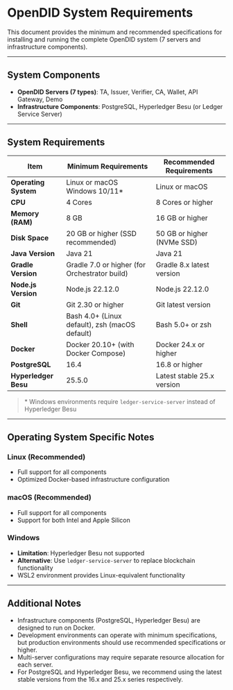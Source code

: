 # OpenDID System Requirements

This document provides the minimum and recommended specifications for installing and running the complete OpenDID system (7 servers and infrastructure components).

---

## System Components

- **OpenDID Servers (7 types)**: TA, Issuer, Verifier, CA, Wallet, API Gateway, Demo
- **Infrastructure Components**: PostgreSQL, Hyperledger Besu (or Ledger Service Server)

---

## System Requirements

| Item                 | Minimum Requirements                               | Recommended Requirements       |
| -------------------- | -------------------------------------------------- | ------------------------------ |
| **Operating System** | Linux or macOS<br>Windows 10/11*                  | Linux or macOS                 |
| **CPU**              | 4 Cores                                            | 8 Cores or higher              |
| **Memory (RAM)**     | 8 GB                                               | 16 GB or higher                |
| **Disk Space**       | 20 GB or higher (SSD recommended)                 | 50 GB or higher (NVMe SSD)     |
| **Java Version**     | Java 21 | Java 21                        |
| **Gradle Version**   | Gradle 7.0 or higher (for Orchestrator build)     | Gradle 8.x latest version      |
| **Node.js Version**  | Node.js 22.12.0       | Node.js 22.12.0    |
| **Git**              | Git 2.30 or higher                                | Git latest version             |
| **Shell**            | Bash 4.0+ (Linux default), zsh (macOS default)    | Bash 5.0+ or zsh              |
| **Docker**           | Docker 20.10+ (with Docker Compose)               | Docker 24.x or higher          |
| **PostgreSQL**       | 16.4                                               | 16.8 or higher                 |
| **Hyperledger Besu** | 25.5.0                                             | Latest stable 25.x version     |

> \* Windows environments require `ledger-service-server` instead of Hyperledger Besu

---

## Operating System Specific Notes

### Linux (Recommended)
- Full support for all components
- Optimized Docker-based infrastructure configuration

### macOS (Recommended)
- Full support for all components
- Support for both Intel and Apple Silicon

### Windows
- **Limitation**: Hyperledger Besu not supported
- **Alternative**: Use `ledger-service-server` to replace blockchain functionality
- WSL2 environment provides Linux-equivalent functionality

---

## Additional Notes

- Infrastructure components (PostgreSQL, Hyperledger Besu) are designed to run on Docker.
- Development environments can operate with minimum specifications, but production environments should use recommended specifications or higher.
- Multi-server configurations may require separate resource allocation for each server.
- For PostgreSQL and Hyperledger Besu, we recommend using the latest stable versions from the 16.x and 25.x series respectively.